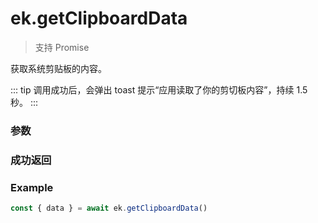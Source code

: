 # ek.getClipboardData

> <Icon type="success" /> 支持 Promise

获取系统剪贴板的内容。

::: tip
调用成功后，会弹出 toast 提示“应用读取了你的剪切板内容”，持续 1.5 秒。
:::

### 参数

<Props options />

### 成功返回

<Results :data="results" />

### Example

```ts
const { data } = await ek.getClipboardData()
```

<script setup>
const results = [
  {
    name: 'data',
    type: 'string',
    desc: "剪贴板的内容",
    version: '0.1.0',
  },
]
</script>

